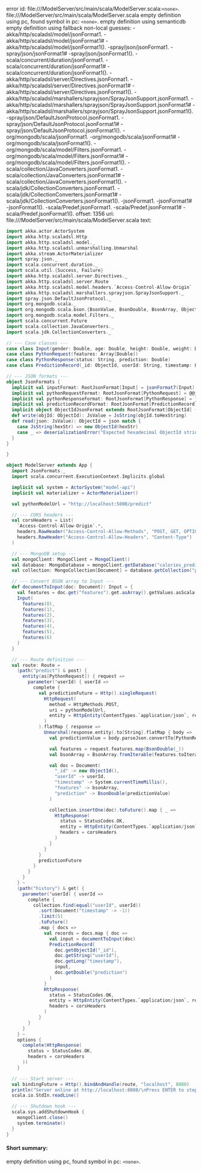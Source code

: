 error id: file://<WORKSPACE>/ModelServer/src/main/scala/ModelServer.scala:`<none>`.
file://<WORKSPACE>/ModelServer/src/main/scala/ModelServer.scala
empty definition using pc, found symbol in pc: `<none>`.
empty definition using semanticdb
empty definition using fallback
non-local guesses:
	 -akka/http/scaladsl/model/jsonFormat1.
	 -akka/http/scaladsl/model/jsonFormat1#
	 -akka/http/scaladsl/model/jsonFormat1().
	 -spray/json/jsonFormat1.
	 -spray/json/jsonFormat1#
	 -spray/json/jsonFormat1().
	 -scala/concurrent/duration/jsonFormat1.
	 -scala/concurrent/duration/jsonFormat1#
	 -scala/concurrent/duration/jsonFormat1().
	 -akka/http/scaladsl/server/Directives.jsonFormat1.
	 -akka/http/scaladsl/server/Directives.jsonFormat1#
	 -akka/http/scaladsl/server/Directives.jsonFormat1().
	 -akka/http/scaladsl/marshallers/sprayjson/SprayJsonSupport.jsonFormat1.
	 -akka/http/scaladsl/marshallers/sprayjson/SprayJsonSupport.jsonFormat1#
	 -akka/http/scaladsl/marshallers/sprayjson/SprayJsonSupport.jsonFormat1().
	 -spray/json/DefaultJsonProtocol.jsonFormat1.
	 -spray/json/DefaultJsonProtocol.jsonFormat1#
	 -spray/json/DefaultJsonProtocol.jsonFormat1().
	 -org/mongodb/scala/jsonFormat1.
	 -org/mongodb/scala/jsonFormat1#
	 -org/mongodb/scala/jsonFormat1().
	 -org/mongodb/scala/model/Filters.jsonFormat1.
	 -org/mongodb/scala/model/Filters.jsonFormat1#
	 -org/mongodb/scala/model/Filters.jsonFormat1().
	 -scala/collection/JavaConverters.jsonFormat1.
	 -scala/collection/JavaConverters.jsonFormat1#
	 -scala/collection/JavaConverters.jsonFormat1().
	 -scala/jdk/CollectionConverters.jsonFormat1.
	 -scala/jdk/CollectionConverters.jsonFormat1#
	 -scala/jdk/CollectionConverters.jsonFormat1().
	 -jsonFormat1.
	 -jsonFormat1#
	 -jsonFormat1().
	 -scala/Predef.jsonFormat1.
	 -scala/Predef.jsonFormat1#
	 -scala/Predef.jsonFormat1().
offset: 1356
uri: file://<WORKSPACE>/ModelServer/src/main/scala/ModelServer.scala
text:
```scala
import akka.actor.ActorSystem
import akka.http.scaladsl.Http
import akka.http.scaladsl.model._
import akka.http.scaladsl.unmarshalling.Unmarshal
import akka.stream.ActorMaterializer
import spray.json._
import scala.concurrent.duration._
import scala.util.{Success, Failure}
import akka.http.scaladsl.server.Directives._
import akka.http.scaladsl.server.Route
import akka.http.scaladsl.model.headers.`Access-Control-Allow-Origin`
import akka.http.scaladsl.marshallers.sprayjson.SprayJsonSupport._
import spray.json.DefaultJsonProtocol._
import org.mongodb.scala._
import org.mongodb.scala.bson.{BsonValue, BsonDouble, BsonArray, ObjectId}
import org.mongodb.scala.model.Filters._
import scala.concurrent.Future
import scala.collection.JavaConverters._
import scala.jdk.CollectionConverters._

// --- Case classes ---
case class Input(gender: Double, age: Double, height: Double, weight: Double, duration: Double, heartRate: Double, bodyTemp: Double)
case class PythonRequest(features: Array[Double])
case class PythonResponse(status: String, prediction: Double)
case class PredictionRecord(_id: ObjectId, userId: String, timestamp: Long, input: Input, prediction: Double)

// --- JSON formats ---
object JsonFormats {
  implicit val inputFormat: RootJsonFormat[Input] = jsonFormat7(Input)
  implicit val pythonRequestFormat: RootJsonFormat[PythonRequest] = @@jsonFormat1(PythonRequest)
  implicit val pythonResponseFormat: RootJsonFormat[PythonResponse] = jsonFormat2(PythonResponse)
  implicit val predictionRecordFormat: RootJsonFormat[PredictionRecord] = jsonFormat5(PredictionRecord)
  implicit object ObjectIdJsonFormat extends RootJsonFormat[ObjectId] {
  def write(objId: ObjectId): JsValue = JsString(objId.toHexString)
  def read(json: JsValue): ObjectId = json match {
    case JsString(hexStr) => new ObjectId(hexStr)
    case _ => deserializationError("Expected hexadecimal ObjectId string")
  }
}

}

object ModelServer extends App {
  import JsonFormats._
  import scala.concurrent.ExecutionContext.Implicits.global

  implicit val system = ActorSystem("model-api")
  implicit val materializer = ActorMaterializer()

  val pythonModelUrl = "http://localhost:5000/predict"

  // --- CORS headers ---
  val corsHeaders = List(
    `Access-Control-Allow-Origin`.*,
    headers.RawHeader("Access-Control-Allow-Methods", "POST, GET, OPTIONS"),
    headers.RawHeader("Access-Control-Allow-Headers", "Content-Type")
  )

  // --- MongoDB setup ---
  val mongoClient: MongoClient = MongoClient()
  val database: MongoDatabase = mongoClient.getDatabase("calories_prediction")
  val collection: MongoCollection[Document] = database.getCollection("predictions")

  // --- Convert BSON array to Input ---
  def documentToInput(doc: Document): Input = {
    val features = doc.get("features").get.asArray().getValues.asScala.map(_.asDouble().getValue)
    Input(
      features(0),
      features(1),
      features(2),
      features(3),
      features(4),
      features(5),
      features(6)
    )
  }

  // --- Route definition ---
  val route: Route =
    (path("predict") & post) {
      entity(as[PythonRequest]) { request =>
        parameter('userId) { userId =>
          complete {
            val predictionFuture = Http().singleRequest(
              HttpRequest(
                method = HttpMethods.POST,
                uri = pythonModelUrl,
                entity = HttpEntity(ContentTypes.`application/json`, request.toJson.compactPrint)
              )
            ).flatMap { response =>
              Unmarshal(response.entity).to[String].flatMap { body =>
                val predictionValue = body.parseJson.convertTo[PythonResponse].prediction

                val features = request.features.map(BsonDouble(_))
                val bsonArray = BsonArray.fromIterable(features.toIterable)

                val doc = Document(
                  "_id" -> new ObjectId(),
                  "userId" -> userId,
                  "timestamp" -> System.currentTimeMillis(),
                  "features" -> bsonArray,
                  "prediction" -> BsonDouble(predictionValue)
                )

                collection.insertOne(doc).toFuture().map { _ =>
                  HttpResponse(
                    status = StatusCodes.OK,
                    entity = HttpEntity(ContentTypes.`application/json`, body),
                    headers = corsHeaders
                  )
                }
              }
            }
            predictionFuture
          }
        }
      }
    } ~
    (path("history") & get) {
      parameter('userId) { userId =>
        complete {
          collection.find(equal("userId", userId))
            .sort(Document("timestamp" -> -1))
            .limit(5)
            .toFuture()
            .map { docs =>
              val records = docs.map { doc =>
                val input = documentToInput(doc)
                PredictionRecord(
                  doc.getObjectId("_id"),
                  doc.getString("userId"),
                  doc.getLong("timestamp"),
                  input,
                  doc.getDouble("prediction")
                )
              }
              HttpResponse(
                status = StatusCodes.OK,
                entity = HttpEntity(ContentTypes.`application/json`, records.toJson.compactPrint),
                headers = corsHeaders
              )
            }
        }
      }
    } ~
    options {
      complete(HttpResponse(
        status = StatusCodes.OK,
        headers = corsHeaders
      ))
    }

  // --- Start server ---
  val bindingFuture = Http().bindAndHandle(route, "localhost", 8080)
  println("Server online at http://localhost:8080/\nPress ENTER to stop...")
  scala.io.StdIn.readLine()

  // --- Shutdown hook ---
  scala.sys.addShutdownHook {
    mongoClient.close()
    system.terminate()
  }
}

```


#### Short summary: 

empty definition using pc, found symbol in pc: `<none>`.